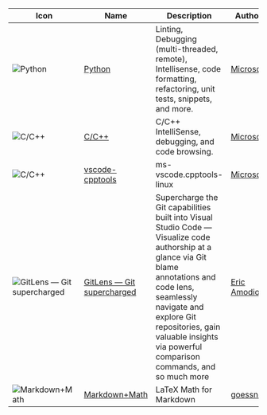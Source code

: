 Icon|Name|Description|Author|Version|Date
----|---|-----------|------|-------|----
![Python](https://ms-python.gallerycdn.vsassets.io/extensions/ms-python/python/2018.7.0/1532019295892/Microsoft.VisualStudio.Services.Icons.Small)|[Python](https://marketplace.visualstudio.com/items?itemName=ms-python.python)|Linting, Debugging (multi-threaded, remote), Intellisense, code formatting, refactoring, unit tests, snippets, and more.|[Microsoft](https://marketplace.visualstudio.com/publishers/ms-python)|[2018.7.0](vsix/ms-python.python-2018.7.0.vsix)|2018/07/19&nbsp;16:57:47
![C/C++](https://ms-vscode.gallerycdn.vsassets.io/extensions/ms-vscode/cpptools/0.17.7/1532036774063/Microsoft.VisualStudio.Services.Icons.Small)|[C/C++](https://marketplace.visualstudio.com/items?itemName=ms-vscode.cpptools)|C/C++ IntelliSense, debugging, and code browsing.|[Microsoft](https://marketplace.visualstudio.com/publishers/ms-vscode)|[0.17.7](vsix/ms-vscode.cpptools-0.17.7.vsix)|2018/07/19&nbsp;21:48:52
![C/C++](https://ms-vscode.gallerycdn.vsassets.io/extensions/ms-vscode/cpptools/0.17.7/1532036774063/Microsoft.VisualStudio.Services.Icons.Small)|[vscode-cpptools](https://github.com/Microsoft/vscode-cpptools/releases/)|ms-vscode.cpptools-linux|[Microsoft](https://github.com/Microsoft/vscode-cpptools)|[0.17.7](vsix/ms-vscode.cpptools-linux-0.17.7.vsix)|2018/07/19&nbsp;21:01:32
![GitLens — Git supercharged](https://eamodio.gallerycdn.vsassets.io/extensions/eamodio/gitlens/8.5.2/1532067823371/Microsoft.VisualStudio.Services.Icons.Small)|[GitLens — Git supercharged](https://marketplace.visualstudio.com/items?itemName=eamodio.gitlens)|Supercharge the Git capabilities built into Visual Studio Code — Visualize code authorship at a glance via Git blame annotations and code lens, seamlessly navigate and explore Git repositories, gain valuable insights via powerful comparison commands, and so much more|[Eric Amodio](https://marketplace.visualstudio.com/publishers/eamodio)|[8.5.2](vsix/eamodio.gitlens-8.5.2.vsix)|2018/07/20&nbsp;06:26:21
![Markdown+Math](https://goessner.gallerycdn.vsassets.io/extensions/goessner/mdmath/2.2.1/1521465817331/Microsoft.VisualStudio.Services.Icons.Small)|[Markdown+Math](https://marketplace.visualstudio.com/items?itemName=goessner.mdmath)|LaTeX Math for Markdown|[goessner](https://marketplace.visualstudio.com/publishers/goessner)|[2.2.1](vsix/goessner.mdmath-2.2.1.vsix)|2018/03/19&nbsp;13:23:46
